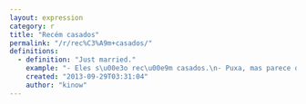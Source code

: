```yaml
---
layout: expression
category: r
title: "Recém casados"
permalink: "/r/rec%C3%A9m+casados/"
definitions:
  - definition: "Just married."
    example: "- Eles s\u00e3o rec\u00e9m casados.\n- Puxa, mas parece que est\u00e3o casados j\u00e1 h\u00e1 anos!"
    created: "2013-09-29T03:31:04"
    author: "kinow"
---
```

